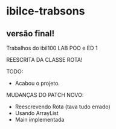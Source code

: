 # ibilce-trabsons

## versão final!
Trabalhos do ibil100
LAB POO e ED 1

REESCRITA DA CLASSE ROTA!

TODO:
* Acabou o projeto.

MUDANÇAS DO PATCH NOVO:
* Reescrevendo Rota (tava tudo errado)
* Usando ArrayList
* Main implementada
